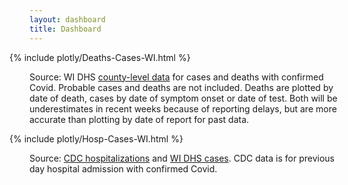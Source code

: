 ```yaml
---
layout: dashboard
title: Dashboard
---
```


<div style="max-width: 48rem; margin-left: -2rem; margin-right: -2rem">
  {% include plotly/Deaths-Cases-WI.html %}
</div>

Source: WI DHS [county-level data](https://www.dhs.wisconsin.gov/covid-19/county.htm) for cases and deaths with confirmed Covid. Probable cases and deaths are not included. Deaths are plotted by date of death, cases by date of symptom onset or date of test. Both will be underestimates in recent weeks because of reporting delays, but are more accurate than plotting by date of report for past data.

<div style="max-width: 48rem; margin-left: -2rem; margin-right: -2rem">
  {% include plotly/Hosp-Cases-WI.html %}
</div>

Source: [CDC hospitalizations](https://healthdata.gov/Hospital/COVID-19-Reported-Patient-Impact-and-Hospital-Capa/g62h-syeh) and [WI DHS cases](https://www.dhs.wisconsin.gov/covid-19/county.htm). CDC data is for previous day hospital admission with confirmed Covid.
